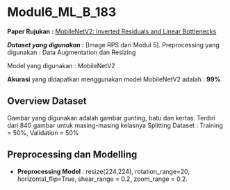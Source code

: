 # Modul6_ML_B_183

**Paper Rujukan :** [MobileNetV2: Inverted Residuals and Linear Bottlenecks]([https://vciba.springeropen.com/articles/10.1186/s42492-021-00091-z](https://openaccess.thecvf.com/content_cvpr_2018/html/Sandler_MobileNetV2_Inverted_Residuals_CVPR_2018_paper.html))

***Dataset yang digunakan :*** [Image RPS dari Modul 5].
Preprocessing yang digunakan : Data Augmentation dan Resizing

Model yang digunakan : MobileNetV2

**Akurasi** yang didapatkan menggunakan model MobileNetV2 adalah : **99%**

## Overview Dataset 
Gambar yang digunakan adalah gambar gunting, batu dan kertas. Terdiri dari 840 gambar untuk masing-masing kelasnya
Splitting Dataset : Training = 50%, Validation = 50%

## Preprocessing dan Modelling

- **Preprocessing Model** : resize(224,224), rotation_range=20, horizontal_flip=True, shear_range = 0.2, zoom_range = 0.2.


